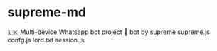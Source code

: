# supreme-md
🇱🇰 Multi-device Whatsapp bot project 🎉
bot by supreme 
supreme.js
confg.js
lord.txt
session.js
